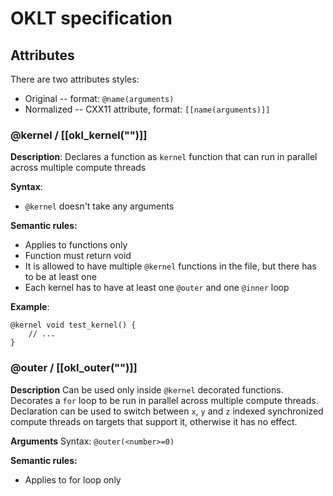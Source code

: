 # OKLT specification

## Attributes
There are two attributes styles:
- Original -- format: `@name(arguments)`
- Normalized -- CXX11 attribute, format: `[[name(arguments)]]`

### \@kernel / \[\[okl_kernel("")\]\]
**Description**:
Declares a function as `kernel` function that can run in parallel across multiple compute threads

**Syntax**:
- `@kernel` doesn't take any arguments

**Semantic rules:**
- Applies to functions only
- Function must return void
- It is allowed to have multiple `@kernel` functions in the file, but there has to be at least one
- Each kernel has to have at least one `@outer` and one `@inner` loop

**Example**:
~~~{.cpp}
@kernel void test_kernel() {
    // ...
}
~~~

### \@outer / \[\[okl_outer("")\]\]
**Description**
Can be used only inside `@kernel` decorated functions. Decorates a `for` loop to be run in parallel across multiple compute threads. Declaration can be used to switch between `x`, `y` and `z` indexed synchronized compute threads on targets that support it, otherwise it has no effect.

**Arguments**
Syntax: `@outer(<number>=0)`

**Semantic rules:**
- Applies to for loop only
